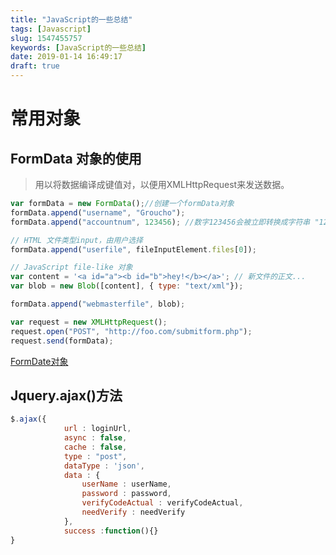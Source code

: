 ```yaml
---
title: "JavaScript的一些总结"
tags: [Javascript]
slug: 1547455757
keywords: [JavaScript的一些总结]
date: 2019-01-14 16:49:17
draft: true
---
```

# 常用对象
## FormData 对象的使用
>用以将数据编译成键值对，以便用XMLHttpRequest来发送数据。
``` javascript
var formData = new FormData();//创建一个formData对象
formData.append("username", "Groucho");
formData.append("accountnum", 123456); //数字123456会被立即转换成字符串 "123456"

// HTML 文件类型input，由用户选择
formData.append("userfile", fileInputElement.files[0]);

// JavaScript file-like 对象
var content = '<a id="a"><b id="b">hey!</b></a>'; // 新文件的正文...
var blob = new Blob([content], { type: "text/xml"});

formData.append("webmasterfile", blob);

var request = new XMLHttpRequest();
request.open("POST", "http://foo.com/submitform.php");
request.send(formData);
```
[FormDate对象](https://developer.mozilla.org/zh-CN/docs/Web/API/FormData/Using_FormData_Objects)

## Jquery.ajax()方法
``` javascript
$.ajax({
			url : loginUrl,
			async : false,
			cache : false,
			type : "post",
			dataType : 'json',
			data : {
				userName : userName,
				password : password,
				verifyCodeActual : verifyCodeActual,
				needVerify : needVerify
			},
            success :function(){}
}
```
